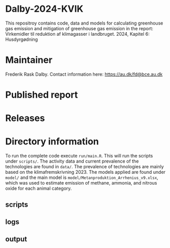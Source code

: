 # Dalby-2024-KVIK
This repositroy contains code, data and models for calculating greenhouse gas emission and mitigation of greenhouse gas emission in the report:
Virkemidler til reduktion af klimagasser i landbruget. 2024, Kapitel 6: Husdyrgødning  

# Maintainer
Frederik Rask Dalby.
Contact information here: <https://au.dk/fd@bce.au.dk>

# Published report

# Releases

# Directory information
To run the complete code execute `run/main.R`. This will run the scripts under `scripts/`. The activity data and current prevalence of the technologies are found in `data/`. The prevalence of technologies are mainly based on the klimafremskrivning 2023. 
The models applied are found under `model/` and the main model is `model/Metanproduktion_Arrhenius_v9.xlsx`, which was used to estimate emission of methane, ammonia, and nitrous oxide for each animal category.

## scripts

## logs

## output







